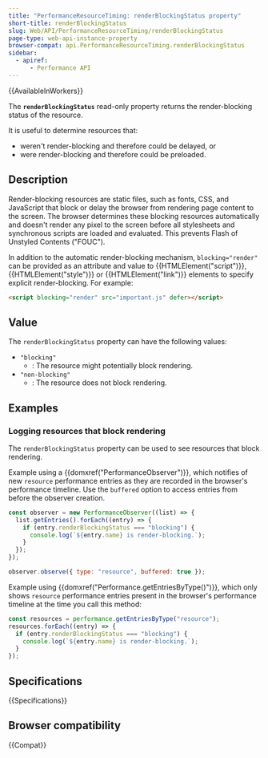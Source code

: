 ```yaml
---
title: "PerformanceResourceTiming: renderBlockingStatus property"
short-title: renderBlockingStatus
slug: Web/API/PerformanceResourceTiming/renderBlockingStatus
page-type: web-api-instance-property
browser-compat: api.PerformanceResourceTiming.renderBlockingStatus
sidebar:
  - apiref:
      - Performance API
---
```


{{AvailableInWorkers}}

The **`renderBlockingStatus`** read-only property returns the render-blocking status of the resource.

It is useful to determine resources that:

- weren't render-blocking and therefore could be delayed, or
- were render-blocking and therefore could be preloaded.

## Description

Render-blocking resources are static files, such as fonts, CSS, and JavaScript that block or delay the browser from rendering page content to the screen. The browser determines these blocking resources automatically and doesn't render any pixel to the screen before all stylesheets and synchronous scripts are loaded and evaluated. This prevents Flash of Unstyled Contents ("FOUC").

In addition to the automatic render-blocking mechanism, `blocking="render"` can be provided as an attribute and value to {{HTMLElement("script")}}, {{HTMLElement("style")}} or {{HTMLElement("link")}} elements to specify explicit render-blocking. For example:

```html
<script blocking="render" src="important.js" defer></script>
```

## Value

The `renderBlockingStatus` property can have the following values:

- `"blocking"`
  - : The resource might potentially block rendering.
- `"non-blocking"`
  - : The resource does not block rendering.

## Examples

### Logging resources that block rendering

The `renderBlockingStatus` property can be used to see resources that block rendering.

Example using a {{domxref("PerformanceObserver")}}, which notifies of new `resource` performance entries as they are recorded in the browser's performance timeline. Use the `buffered` option to access entries from before the observer creation.

```js
const observer = new PerformanceObserver((list) => {
  list.getEntries().forEach((entry) => {
    if (entry.renderBlockingStatus === "blocking") {
      console.log(`${entry.name} is render-blocking.`);
    }
  });
});

observer.observe({ type: "resource", buffered: true });
```

Example using {{domxref("Performance.getEntriesByType()")}}, which only shows `resource` performance entries present in the browser's performance timeline at the time you call this method:

```js
const resources = performance.getEntriesByType("resource");
resources.forEach((entry) => {
  if (entry.renderBlockingStatus === "blocking") {
    console.log(`${entry.name} is render-blocking.`);
  }
});
```

## Specifications

{{Specifications}}

## Browser compatibility

{{Compat}}
